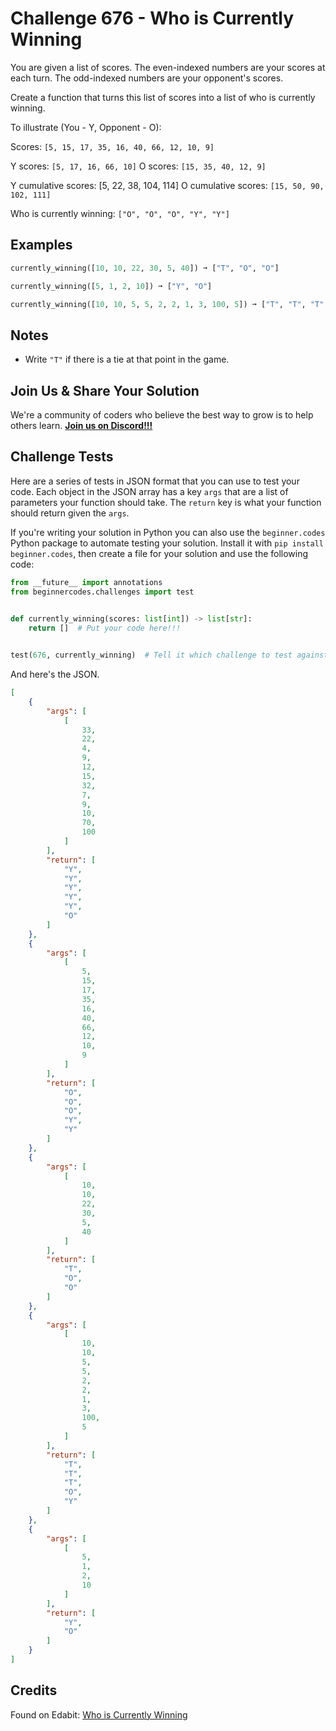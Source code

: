 # Challenge 676 - Who is Currently Winning

You are given a list of scores. The even-indexed numbers are your scores at each turn. The odd-indexed numbers are your opponent's scores.

Create a function that turns this list of scores into a list of who is currently winning.

To illustrate (You - Y, Opponent - O):

Scores: `[5, 15, 17, 35, 16, 40, 66, 12, 10, 9]`

Y scores: `[5, 17, 16, 66, 10]`
O scores: `[15, 35, 40, 12, 9]`

Y cumulative scores: [5, 22, 38, 104, 114]
O cumulative scores: `[15, 50, 90, 102, 111]`

Who is currently winning: `["O", "O", "O", "Y", "Y"]`
## Examples
```python
currently_winning([10, 10, 22, 30, 5, 40]) ➞ ["T", "O", "O"]

currently_winning([5, 1, 2, 10]) ➞ ["Y", "O"]

currently_winning([10, 10, 5, 5, 2, 2, 1, 3, 100, 5]) ➞ ["T", "T", "T", "O", "Y"]
```
## Notes

- Write `"T"` if there is a tie at that point in the game.

## Join Us & Share Your Solution

We're a community of coders who believe the best way to grow is to help others learn. **[Join us on Discord!!!](https://discord.gg/sfHykntuGy)**

## Challenge Tests

Here are a series of tests in JSON format that you can use to test your code. Each object in the JSON array has a key `args` that are a list of parameters your function should take. The `return` key is what your function should return given the `args`. 

If you're writing your solution in Python you can also use the `beginner.codes` Python package to automate testing your solution. Install it with `pip install beginner.codes`, then create a file for your solution and use the following code:
```python
from __future__ import annotations
from beginnercodes.challenges import test

    
def currently_winning(scores: list[int]) -> list[str]:
    return []  # Put your code here!!!


test(676, currently_winning)  # Tell it which challenge to test against
```
And here's the JSON.
```json
[
    {
        "args": [
            [
                33,
                22,
                4,
                9,
                12,
                15,
                32,
                7,
                9,
                10,
                70,
                100
            ]
        ],
        "return": [
            "Y",
            "Y",
            "Y",
            "Y",
            "Y",
            "O"
        ]
    },
    {
        "args": [
            [
                5,
                15,
                17,
                35,
                16,
                40,
                66,
                12,
                10,
                9
            ]
        ],
        "return": [
            "O",
            "O",
            "O",
            "Y",
            "Y"
        ]
    },
    {
        "args": [
            [
                10,
                10,
                22,
                30,
                5,
                40
            ]
        ],
        "return": [
            "T",
            "O",
            "O"
        ]
    },
    {
        "args": [
            [
                10,
                10,
                5,
                5,
                2,
                2,
                1,
                3,
                100,
                5
            ]
        ],
        "return": [
            "T",
            "T",
            "T",
            "O",
            "Y"
        ]
    },
    {
        "args": [
            [
                5,
                1,
                2,
                10
            ]
        ],
        "return": [
            "Y",
            "O"
        ]
    }
]
```
## Credits

Found on Edabit: [Who is Currently Winning](https://edabit.com/challenge/epMcaSNzBFSF5uB89)
